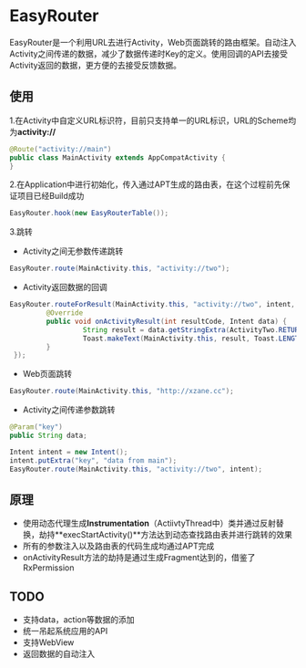 

# EasyRouter

EasyRouter是一个利用URL去进行Activity，Web页面跳转的路由框架。自动注入Activity之间传递的数据，减少了数据传递时Key的定义。使用回调的API去接受Activity返回的数据，更方便的去接受反馈数据。

## 使用

1.在Activity中自定义URL标识符，目前只支持单一的URL标识，URL的Scheme均为**activity://**

```java
@Route("activity://main")
public class MainActivity extends AppCompatActivity {
}
```

2.在Application中进行初始化，传入通过APT生成的路由表，在这个过程前先保证项目已经Build成功

```java
EasyRouter.hook(new EasyRouterTable());
```

3.跳转

+ Activity之间无参数传递跳转

```java
EasyRouter.route(MainActivity.this, "activity://two");
```

+ Activity返回数据的回调

```java
EasyRouter.routeForResult(MainActivity.this, "activity://two", intent, REQUEST_CODE, new OnActivityResultListener() {
         @Override
         public void onActivityResult(int resultCode, Intent data) {
                  String result = data.getStringExtra(ActivityTwo.RETURN_DATA);
                  Toast.makeText(MainActivity.this, result, Toast.LENGTH_SHORT).show();
         }
 });
```

+ Web页面跳转

```java
EasyRouter.route(MainActivity.this, "http://xzane.cc");
```

+ Activity之间传递参数跳转

```java
@Param("key")
public String data;
```

```java
Intent intent = new Intent();
intent.putExtra("key", "data from main");
EasyRouter.route(MainActivity.this, "activity://two", intent);
```

## 原理

+ 使用动态代理生成**Instrumentation**（ActiivtyThread中）类并通过反射替换，劫持**execStartActivity()**方法达到动态查找路由表并进行跳转的效果
+ 所有的参数注入以及路由表的代码生成均通过APT完成
+ onActivityResult方法的劫持是通过生成Fragment达到的，借鉴了RxPermission

## TODO

+ 支持data，action等数据的添加
+ 统一吊起系统应用的API
+ 支持WebView
+ 返回数据的自动注入
